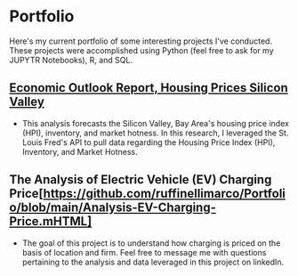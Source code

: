 # Portfolio
Here's my current portfolio of some interesting projects I've conducted. These projects were accomplished using Python (feel free to ask for my JUPYTR Notebooks), R, and SQL. 

## [Economic Outlook Report, Housing Prices Silicon Valley](https://github.com/ruffinellimarco/Portfolio/blob/main/Economic%20Outlook%20Report%2C%20Housing%20Prices%20Silicon%20Valley.mhtml)
* This analysis forecasts the Silicon Valley, Bay Area's housing price index (HPI), inventory, and market hotness. In this research, I leveraged the St. Louis Fred's API to pull data regarding the Housing Price Index (HPI), Inventory, and Market Hotness. 

## The Analysis of Electric Vehicle (EV) Charging Price[https://github.com/ruffinellimarco/Portfolio/blob/main/Analysis-EV-Charging-Price.mHTML]
* The goal of this project is to understand how charging is priced on the basis of location and firm. Feel free to message me with questions pertaining to the analysis and data leveraged in this project on linkedIn.
